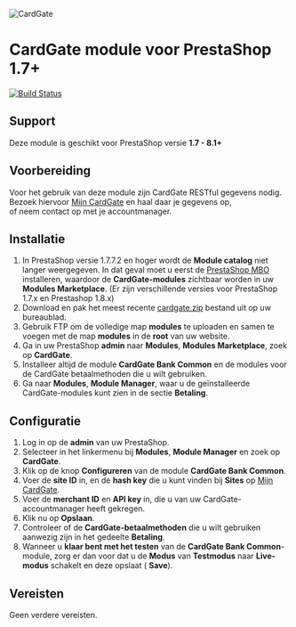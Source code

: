 ![CardGate](https://cdn.curopayments.net/thumb/200/logos/cardgate.png)

# CardGate module voor PrestaShop 1.7+

[![Build Status](https://travis-ci.org/cardgate/prestashop17.svg?branch=master)](https://travis-ci.org/cardgate/prestashop17)

## Support

Deze module is geschikt voor PrestaShop versie **1.7 - 8.1+**

## Voorbereiding

Voor het gebruik van deze module zijn CardGate RESTful gegevens nodig.  
Bezoek hiervoor [Mijn CardGate](https://my.cardgate.com/) en haal daar je gegevens op,  
of neem contact op met je accountmanager.  

## Installatie

1. In PrestaShop versie 1.7.7.2 en hoger wordt de **Module catalog** niet langer weergegeven. In dat geval moet u eerst de [PrestaShop MBO](https://github.com/PrestaShopCorp/ps_mbo) installeren, waardoor de **CardGate-modules** zichtbaar worden in uw **Modules Marketplace**. (Er zijn verschillende versies voor PrestaShop 1.7.x en Prestashop 1.8.x)
2. Download en pak het meest recente [cardgate.zip](https://github.com/cardgate/prestashop17/releases) bestand uit op uw bureaublad.
3. Gebruik FTP om de volledige map **modules** te uploaden en samen te voegen met de map **modules** in de **root** van uw website.
4. Ga in uw PrestaShop **admin** naar **Modules**, **Modules Marketplace**, zoek op **CardGate**.
5. Installeer altijd de module **CardGate Bank Common** en de modules voor de CardGate betaalmethoden die u wilt gebruiken.
6. Ga naar **Modules**, **Module Manager**, waar u de geïnstalleerde CardGate-modules kunt zien in de sectie **Betaling**.
## Configuratie

1. Log in op de **admin** van uw PrestaShop.
2. Selecteer in het linkermenu bij **Modules**, **Module Manager** en zoek op **CardGate**.
3. Klik op de knop **Configureren** van de module **CardGate Bank Common**.
4. Voer de **site ID** in, en de **hash key** die u kunt vinden bij **Sites** op [Mijn CardGate](https://my.cardgate.com/).
5. Voer de **merchant ID** en **API key** in, die u van uw CardGate-accountmanager heeft gekregen.
6. Klik nu op **Opslaan**.
7. Controleer of de **CardGate-betaalmethoden** die u wilt gebruiken aanwezig zijn in het gedeelte **Betaling**.
8. Wanneer u **klaar bent met het testen** van de **CardGate Bank Common**-module, zorg er dan voor dat u de **Modus** van **Testmodus** naar **Live-modus** schakelt en deze opslaat ( **Save**).
## Vereisten

Geen verdere vereisten.
